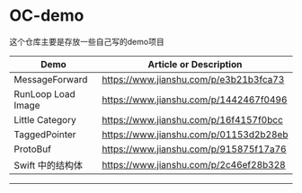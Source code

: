 # OC-demo

这个仓库主要是存放一些自己写的demo项目

Demo|Article or Description
---|---
MessageForward | https://www.jianshu.com/p/e3b21b3fca73
RunLoop Load Image | https://www.jianshu.com/p/1442467f0496
Little Category | https://www.jianshu.com/p/16f4157f0bcc
TaggedPointer | https://www.jianshu.com/p/01153d2b28eb
ProtoBuf | https://www.jianshu.com/p/915875f17a76
Swift 中的结构体 | https://www.jianshu.com/p/2c46ef28b328

---



